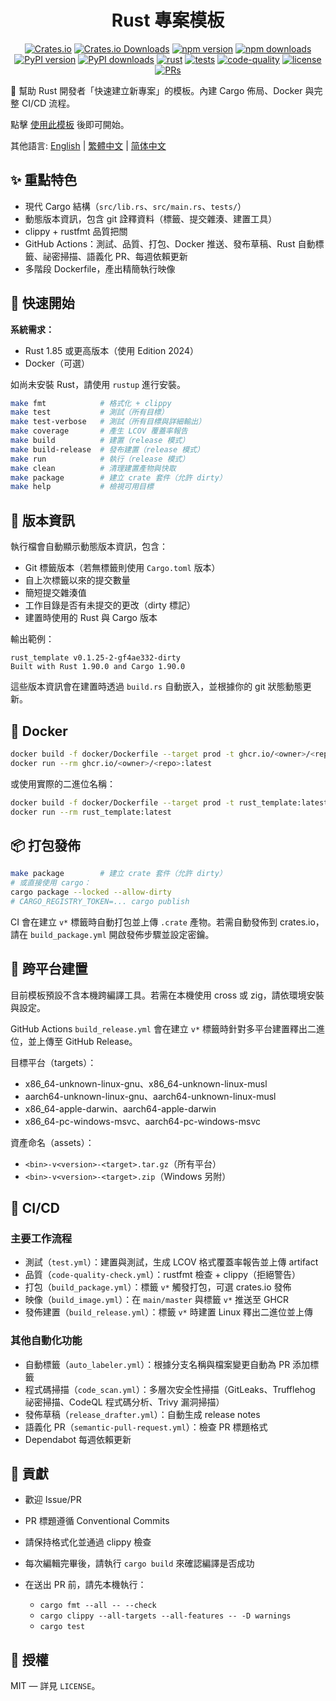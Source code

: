 <div align="center" markdown="1">

# Rust 專案模板

[![Crates.io](https://img.shields.io/crates/v/rust_template?logo=rust&style=flat-square&color=E05D44)](https://crates.io/crates/rust_template)
[![Crates.io Downloads](https://img.shields.io/crates/d/rust_template?logo=rust&style=flat-square)](https://crates.io/crates/rust_template)
[![npm version](https://img.shields.io/npm/v/rust_template?logo=npm&style=flat-square&color=CB3837)](https://www.npmjs.com/package/rust_template)
[![npm downloads](https://img.shields.io/npm/dt/rust_template?logo=npm&style=flat-square)](https://www.npmjs.com/package/rust_template)
[![PyPI version](https://img.shields.io/pypi/v/rust_template?logo=python&style=flat-square&color=3776AB)](https://pypi.org/project/rust_template/)
[![PyPI downloads](https://img.shields.io/pypi/dm/rust_template?logo=python&style=flat-square)](https://pypi.org/project/rust_template/)
[![rust](https://img.shields.io/badge/Rust-stable-orange?logo=rust&logoColor=white&style=flat-square)](https://www.rust-lang.org/)
[![tests](https://img.shields.io/github/actions/workflow/status/Mai0313/rust_template/test.yml?label=tests&logo=github&style=flat-square)](https://github.com/Mai0313/rust_template/actions/workflows/test.yml)
[![code-quality](https://img.shields.io/github/actions/workflow/status/Mai0313/rust_template/code-quality-check.yml?label=code-quality&logo=github&style=flat-square)](https://github.com/Mai0313/rust_template/actions/workflows/code-quality-check.yml)
[![license](https://img.shields.io/badge/License-MIT-green.svg?labelColor=gray&style=flat-square)](https://github.com/Mai0313/rust_template/tree/master?tab=License-1-ov-file)
[![PRs](https://img.shields.io/badge/PRs-welcome-brightgreen.svg?style=flat-square)](https://github.com/Mai0313/rust_template/pulls)

</div>

🚀 幫助 Rust 開發者「快速建立新專案」的模板。內建 Cargo 佈局、Docker 與完整 CI/CD 流程。

點擊 [使用此模板](https://github.com/Mai0313/rust_template/generate) 後即可開始。

其他語言: [English](README.md) | [繁體中文](README.zh-TW.md) | [简体中文](README.zh-CN.md)

## ✨ 重點特色

- 現代 Cargo 結構（`src/lib.rs`、`src/main.rs`、`tests/`）
- 動態版本資訊，包含 git 詮釋資料（標籤、提交雜湊、建置工具）
- clippy + rustfmt 品質把關
- GitHub Actions：測試、品質、打包、Docker 推送、發布草稿、Rust 自動標籤、祕密掃描、語義化 PR、每週依賴更新
- 多階段 Dockerfile，產出精簡執行映像

## 🚀 快速開始

**系統需求：**

- Rust 1.85 或更高版本（使用 Edition 2024）
- Docker（可選）

如尚未安裝 Rust，請使用 `rustup` 進行安裝。

```bash
make fmt            # 格式化 + clippy
make test           # 測試（所有目標）
make test-verbose   # 測試（所有目標與詳細輸出）
make coverage       # 產生 LCOV 覆蓋率報告
make build          # 建置（release 模式）
make build-release  # 發布建置（release 模式）
make run            # 執行（release 模式）
make clean          # 清理建置產物與快取
make package        # 建立 crate 套件（允許 dirty）
make help           # 檢視可用目標
```

## 📌 版本資訊

執行檔會自動顯示動態版本資訊，包含：

- Git 標籤版本（若無標籤則使用 `Cargo.toml` 版本）
- 自上次標籤以來的提交數量
- 簡短提交雜湊值
- 工作目錄是否有未提交的更改（dirty 標記）
- 建置時使用的 Rust 與 Cargo 版本

輸出範例：

```
rust_template v0.1.25-2-gf4ae332-dirty
Built with Rust 1.90.0 and Cargo 1.90.0
```

這些版本資訊會在建置時透過 `build.rs` 自動嵌入，並根據你的 git 狀態動態更新。

## 🐳 Docker

```bash
docker build -f docker/Dockerfile --target prod -t ghcr.io/<owner>/<repo>:latest .
docker run --rm ghcr.io/<owner>/<repo>:latest
```

或使用實際的二進位名稱：

```bash
docker build -f docker/Dockerfile --target prod -t rust_template:latest .
docker run --rm rust_template:latest
```

## 📦 打包發佈

```bash
make package        # 建立 crate 套件（允許 dirty）
# 或直接使用 cargo：
cargo package --locked --allow-dirty
# CARGO_REGISTRY_TOKEN=... cargo publish
```

CI 會在建立 `v*` 標籤時自動打包並上傳 `.crate` 產物。若需自動發佈到 crates.io，請在 `build_package.yml` 開啟發佈步驟並設定密鑰。

## 🧩 跨平台建置

目前模板預設不含本機跨編譯工具。若需在本機使用 cross 或 zig，請依環境安裝與設定。

GitHub Actions `build_release.yml` 會在建立 `v*` 標籤時針對多平台建置釋出二進位，並上傳至 GitHub Release。

目標平台（targets）：

- x86_64-unknown-linux-gnu、x86_64-unknown-linux-musl
- aarch64-unknown-linux-gnu、aarch64-unknown-linux-musl
- x86_64-apple-darwin、aarch64-apple-darwin
- x86_64-pc-windows-msvc、aarch64-pc-windows-msvc

資產命名（assets）：

- `<bin>-v<version>-<target>.tar.gz`（所有平台）
- `<bin>-v<version>-<target>.zip`（Windows 另附）

## 🔁 CI/CD

### 主要工作流程

- 測試（`test.yml`）：建置與測試，生成 LCOV 格式覆蓋率報告並上傳 artifact
- 品質（`code-quality-check.yml`）：rustfmt 檢查 + clippy（拒絕警告）
- 打包（`build_package.yml`）：標籤 `v*` 觸發打包，可選 crates.io 發佈
- 映像（`build_image.yml`）：在 `main/master` 與標籤 `v*` 推送至 GHCR
- 發佈建置（`build_release.yml`）：標籤 `v*` 時建置 Linux 釋出二進位並上傳

### 其他自動化功能

- 自動標籤（`auto_labeler.yml`）：根據分支名稱與檔案變更自動為 PR 添加標籤
- 程式碼掃描（`code_scan.yml`）：多層次安全性掃描（GitLeaks、Trufflehog 祕密掃描、CodeQL 程式碼分析、Trivy 漏洞掃描）
- 發佈草稿（`release_drafter.yml`）：自動生成 release notes
- 語義化 PR（`semantic-pull-request.yml`）：檢查 PR 標題格式
- Dependabot 每週依賴更新

## 🤝 貢獻

- 歡迎 Issue/PR

- PR 標題遵循 Conventional Commits

- 請保持格式化並通過 clippy 檢查

- 每次編輯完畢後，請執行 `cargo build` 來確認編譯是否成功

- 在送出 PR 前，請先本機執行：

  - `cargo fmt --all -- --check`
  - `cargo clippy --all-targets --all-features -- -D warnings`
  - `cargo test`

## 📄 授權

MIT — 詳見 `LICENSE`。
